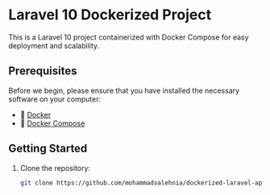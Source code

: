 # Laravel 10 Dockerized Project

This is a Laravel 10 project containerized with Docker Compose for easy deployment and scalability.
## Prerequisites

Before we begin, please ensure that you have installed the necessary software on your computer:
- 🐳 [Docker](https://www.docker.com/)
- 🚢 [Docker Compose](https://docs.docker.com/compose/)

## Getting Started

1. Clone the repository:

   ```bash
   git clone https://github.com/mohammadsalehnia/dockerized-laravel-app.git
